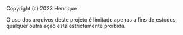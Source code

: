 Copyright (c) 2023 Henrique 

O uso dos arquivos deste projeto é limitado apenas a fins de estudos, qualquer outra ação está estrictamente proibida.
